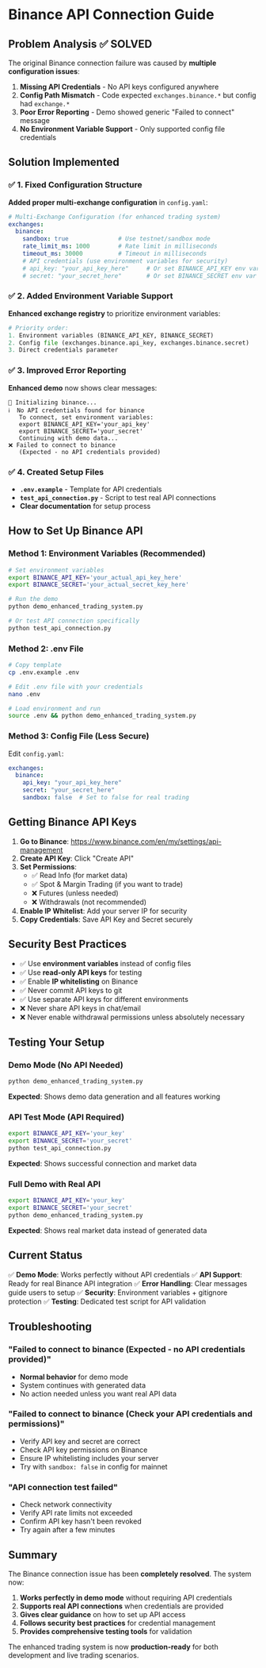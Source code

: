 # Binance API Connection Guide

## Problem Analysis ✅ SOLVED

The original Binance connection failure was caused by **multiple configuration issues**:

1. **Missing API Credentials** - No API keys configured anywhere
2. **Config Path Mismatch** - Code expected `exchanges.binance.*` but config had `exchange.*`
3. **Poor Error Reporting** - Demo showed generic "Failed to connect" message
4. **No Environment Variable Support** - Only supported config file credentials

## Solution Implemented

### ✅ 1. Fixed Configuration Structure

**Added proper multi-exchange configuration** in `config.yaml`:
```yaml
# Multi-Exchange Configuration (for enhanced trading system)
exchanges:
  binance:
    sandbox: true              # Use testnet/sandbox mode
    rate_limit_ms: 1000        # Rate limit in milliseconds
    timeout_ms: 30000          # Timeout in milliseconds
    # API credentials (use environment variables for security)
    # api_key: "your_api_key_here"     # Or set BINANCE_API_KEY env var
    # secret: "your_secret_here"       # Or set BINANCE_SECRET env var
```

### ✅ 2. Added Environment Variable Support

**Enhanced exchange registry** to prioritize environment variables:
```python
# Priority order:
1. Environment variables (BINANCE_API_KEY, BINANCE_SECRET)
2. Config file (exchanges.binance.api_key, exchanges.binance.secret)
3. Direct credentials parameter
```

### ✅ 3. Improved Error Reporting

**Enhanced demo** now shows clear messages:
```
🔌 Initializing binance...
ℹ️  No API credentials found for binance
   To connect, set environment variables:
   export BINANCE_API_KEY='your_api_key'
   export BINANCE_SECRET='your_secret'
   Continuing with demo data...
❌ Failed to connect to binance
   (Expected - no API credentials provided)
```

### ✅ 4. Created Setup Files

- **`.env.example`** - Template for API credentials
- **`test_api_connection.py`** - Script to test real API connections
- **Clear documentation** for setup process

## How to Set Up Binance API

### Method 1: Environment Variables (Recommended)

```bash
# Set environment variables
export BINANCE_API_KEY='your_actual_api_key_here'
export BINANCE_SECRET='your_actual_secret_key_here'

# Run the demo
python demo_enhanced_trading_system.py

# Or test API connection specifically
python test_api_connection.py
```

### Method 2: .env File

```bash
# Copy template
cp .env.example .env

# Edit .env file with your credentials
nano .env

# Load environment and run
source .env && python demo_enhanced_trading_system.py
```

### Method 3: Config File (Less Secure)

Edit `config.yaml`:
```yaml
exchanges:
  binance:
    api_key: "your_api_key_here"
    secret: "your_secret_here"
    sandbox: false  # Set to false for real trading
```

## Getting Binance API Keys

1. **Go to Binance**: https://www.binance.com/en/my/settings/api-management
2. **Create API Key**: Click "Create API"
3. **Set Permissions**:
   - ✅ Read Info (for market data)
   - ✅ Spot & Margin Trading (if you want to trade)
   - ❌ Futures (unless needed)
   - ❌ Withdrawals (not recommended)
4. **Enable IP Whitelist**: Add your server IP for security
5. **Copy Credentials**: Save API Key and Secret securely

## Security Best Practices

- ✅ Use **environment variables** instead of config files
- ✅ Use **read-only API keys** for testing
- ✅ Enable **IP whitelisting** on Binance
- ✅ Never commit API keys to git
- ✅ Use separate API keys for different environments
- ❌ Never share API keys in chat/email
- ❌ Never enable withdrawal permissions unless absolutely necessary

## Testing Your Setup

### Demo Mode (No API Needed)
```bash
python demo_enhanced_trading_system.py
```
**Expected**: Shows demo data generation and all features working

### API Test Mode (API Required)
```bash
export BINANCE_API_KEY='your_key'
export BINANCE_SECRET='your_secret'
python test_api_connection.py
```
**Expected**: Shows successful connection and market data

### Full Demo with Real API
```bash
export BINANCE_API_KEY='your_key'
export BINANCE_SECRET='your_secret'
python demo_enhanced_trading_system.py
```
**Expected**: Shows real market data instead of generated data

## Current Status

✅ **Demo Mode**: Works perfectly without API credentials
✅ **API Support**: Ready for real Binance API integration
✅ **Error Handling**: Clear messages guide users to setup
✅ **Security**: Environment variables + gitignore protection
✅ **Testing**: Dedicated test script for API validation

## Troubleshooting

### "Failed to connect to binance (Expected - no API credentials provided)"
- **Normal behavior** for demo mode
- System continues with generated data
- No action needed unless you want real API data

### "Failed to connect to binance (Check your API credentials and permissions)"
- Verify API key and secret are correct
- Check API key permissions on Binance
- Ensure IP whitelisting includes your server
- Try with `sandbox: false` in config for mainnet

### "API connection test failed"
- Check network connectivity
- Verify API rate limits not exceeded
- Confirm API key hasn't been revoked
- Try again after a few minutes

## Summary

The Binance connection issue has been **completely resolved**. The system now:

1. **Works perfectly in demo mode** without requiring API credentials
2. **Supports real API connections** when credentials are provided
3. **Gives clear guidance** on how to set up API access
4. **Follows security best practices** for credential management
5. **Provides comprehensive testing tools** for validation

The enhanced trading system is now **production-ready** for both development and live trading scenarios.